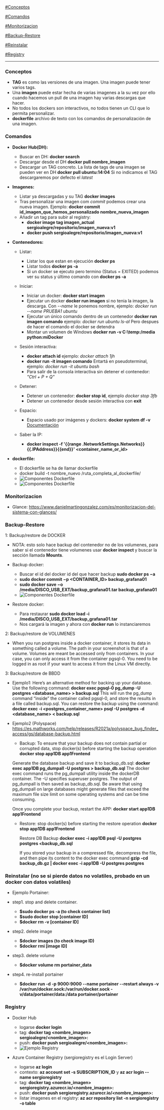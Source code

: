[#Conceptos](#Conceptos)

[#Comandos](#Comandos)

[#Monitorizacion](#Monitorizacion)

[#Backup-Restore](#Backup-Restore)

[#Reinstalar](#Reinstalar)

[#Registry](#Registry)


------------

### Conceptos

  - **TAG** es como las versiones de una imagen. Una imagen puede tener varios tags.
  - Una **imagen** puede estar hecha de varias imagenes a la su vez por ello cuando hacemos un pull de una imagen hay varias descargas que hacer.
  - No todos los dockers son interactivos, no todos tienen un CLI que lo permita personalizar.
  - **dockerfile** archivo de texto con los comandos de personalización de una imagen.


### Comandos

  - **Docker Hub(DH):**
    - Buscar en DH: **docker search**
    - Descargar desde el DH **docker pull nombre_imagen**
    - Descargar un TAG concreto. La lista de tags de una imagen se pueden ver en DH **docker pull ubuntu:14:04** Si no indicamos el TAG descargaremos por defecto el *latest*


  - **Imagenes:**
    - Listar ya descargadas y su TAG **docker images**
    - Tras personalizar una imagen com *commit* podemos crear una nueva imagen. Ejemplo: **docker commit id_imagen_que_hemos_personalizado nombre_nueva_imagen**
    - Añadir un tag para subir al registry:
      - **docker image tag imagen_actual sergioalegre/repositorio/imagen_nueva:v1**
      - **docker push sergioalegre/repositorio/imagen_nueva:v1**


  - **Contenedores:**
    - Listar:
      - Listar los que estan en ejecución **docker ps**
      - Listar todos **docker ps -a**    
      - Si un docker se ejecuto pero termino (Status = EXITED) podemos ver su status y último comando con **docker ps -a**

    - Iniciar:
      - Iniciar un docker: **docker start imagen**
      - Ejecutar un docker **docker run imagen** si no tenia la imagen, la descarga. Con *--name* le ponemos nombre, ejemplo: *docker run --name PRUEBA1 ubuntu*    
      - Ejecutar un único comando dentro de un contenedor **docker run imagen comando** ejemplo: *docker run ubuntu ls-al* Pero despues de hacer el comando el docker se detendra
      - Montar un volumen de Windows **docker run -v C:\temp:/media python:miDocker**

    - Sesión interactiva:
        - **docker attach id**  ejemplo: *docker attach 1jh*
        - **docker run -it imagen comando** Entartá en pseudoterminal, ejemplo: *docker run -it ubuntu bash*
        - Para salir de la consola interactiva sin detener el contenedor: *"Ctrl + P + Q"*

    - Detener:
      - Detener un contenedor: **docker stop id**, ejemplo *docker stop 3fb*
      - Detener un contenedor desde sesión interactiva con **exit**

    - Espacio:
      - Espacio usado por imágenes y dockers: **docker system df -v** [Documentación](https://docs.docker.com/engine/reference/commandline/system_df/)

    - Saber la IP:
      - **docker inspect -f '{{range .NetworkSettings.Networks}}{{.IPAddress}}{{end}}' <container_name_or_id>**



  - **dockerfile:**
    - El dockerfile se ha de llamar dockerfile
    - docker build -t nombre_nuevo /ruta_completa_al_dockerfile/
    - ![Componentes Dockerfile](https://github.com/sergioalegre/Dockers/blob/main/pics/dockerfile_elementos.JPG?raw=true)
    - ![Componentes Dockerfile](https://github.com/sergioalegre/Dockers/blob/main/pics/dockerfile_ejemplo.JPG?raw=true)    


### Monitorizacion

  - Glance: https://www.danielmartingonzalez.com/es/monitorizacion-del-sistema-con-glances/


### Backup-Restore

  1: Backup/restore de DOCKER
  - NOTA: esto solo hace backup del contenedor no de los volumenes, para saber si el contenedor tiene volumenes usar **docker inspect <nombre contenedor>** y buscar la sección llamada **Mounts**.

  - Backup docker:
    - Buscar el id del docker id del que hacer backup **sudo docker ps −a**
    - **sudo docker commit −p <CONTAINER_ID> backup_grafana01**
    - **sudo docker save −o /media/DISCO_USB_EXT/backup_grafana01.tar backup_grafana01**
    - ![Componentes Dockerfile](https://github.com/sergioalegre/Dockers/blob/main/pics/backup-dockers.jpg?raw=true)

  - Restore docker:
    - Para restaurar **sudo docker load -i /media/DISCO_USB_EXT/backup_grafana01.tar**
    - Nos cargará la imagen y ahora con **docker run** lo instanciaremos

  2: Backup/restore de VOLUMENES
  - When you run postgres inside a docker container, it stores its data in something called a volume. The path in your screenshot is that of a volume. Volumes are meant be accessed only from containers. In your case, you can only access it from the container pgsql-0. You need to be logged in as root if your want to access it from the Linux VM directly.

  3: Backup/restore de BBDD
  - Ejemplo1: Here’s an alternative method for backing up your database. Use the following command: **docker exec pgsql-0 pg_dump -U postgres <database_name> > backup.sql**
  This will run the pg_dump command “inside” the container called pgsql-0, and store the results in a file called backup.sql. You can restore the backup using the command: **docker exec -i <postgres_container_name> psql -U postgres -d <database_name> < backup.sql**

  - Ejemplo2 (Polyspace) https://es.mathworks.com/help/releases/R2021a/polyspace_bug_finder_access/gs/database-backup.html
    - Backup: To ensure that your backup does not contain partial or corrupted data, stop docker(s) before starting the backup operation **docker stop app1DB app1Frontend**

    Generate the database backup and save it to backup_db.sql: **docker exec app1DB pg_dumpall -U postgres > backup_db.sql**
    The docker exec command runs the pg_dumpall utility inside the dockerDB container. The -U specifies superuser postgres. The output of pg_dumpall is then saved as backup_db.sql. Be aware that using pg_dumpall on large databases might generate files that exceed the maximum file size limit on some operating systems and can be time consuming.

    Once you complete your backup, restart the APP: **docker start app1DB app1Frontend**
    - Restore: stop docker(s) before starting the restore operation **docker stop app1DB app1Frontend**

      Restore DB Backup **docker exec -i app1DB psql -U postgres postgres <backup_db.sql**

      If you stored your backup in a compressed file, decompress the file, and then pipe its content to the docker exec command **gzip -cd backup_db.gz | docker exec -i app1DB -U postgres postgres**


### Reinstalar (no se si pierde datos no volatiles, probado en un docker con datos volatiles)

  - Ejemplo Portainer:
  - step1. stop and delete container.
    - **$sudo docker ps -a (to check container list)**
    - **$sudo docker stop [container ID]**
    - **$docker rm -v [container ID]**

  - step2. delete image
    - **$docker images (to check image ID)**
    - **$docker rmi [image ID]**

  - step3. delete volume
    - **$docker volume rm portainer_data**

  - step4. re-install portainer
    - **$docker run -d -p 9000:9000 --name portainer --restart always -v /var/run/docker.sock:/var/run/docker.sock -v/data/portainer/data:/data portainer/portainer**

### Registry

  - Docker Hub
    - logarse **docker login**
    - tag: **docker tag <nombre_imagen> sergioalegre/<nombre_imagen>:<version>**
    - push: **docker push sergioalegre/<nombre_imagen>:<version>**
    - ![Ejemplo Registry](https://github.com/sergioalegre/Kubernetes/blob/main/pics/dockerhub.PNG?raw=true)

  - Azure Container Registry (sergioregistry es el Login Server)
    - logarse **az login**
    - contexto: **az account set -s SUBSCRIPTION_ID** y **az acr login --name sergioregistry**
    - tag: **docker tag <nombre_imagen> sergioregistry.azurecr.io/<nombre_imagen>:<version>**
    - push: **docker push sergioregistry.azurecr.io/<nombre_imagen>:<version>**
    - listar imagenes en el registry: **az acr repository list -n sergioregistry -o table**
